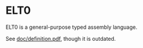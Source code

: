 # ELT0

ELT0 is a general-purpose typed assembly language.

See [doc/definition.pdf](https://github.com/elpinal/elt0/blob/master/doc/definition.pdf), though it is outdated.
